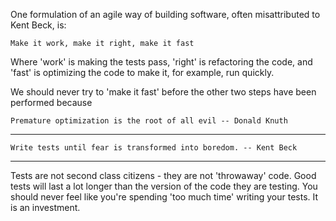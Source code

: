 One formulation of an agile way of building software, often misattributed to Kent Beck, is:

    Make it work, make it right, make it fast

Where 'work' is making the tests pass, 'right' is refactoring the code, and 'fast' is optimizing the code to make it, for example, run quickly. 

We should never try to 'make it fast' before the other two steps have been performed because

    Premature optimization is the root of all evil -- Donald Knuth

____

    Write tests until fear is transformed into boredom. -- Kent Beck

____

Tests are not second class citizens - they are not 'throwaway' code. Good tests will last a lot longer than the version of the code they are testing. You should never feel like you're spending 'too much time' writing your tests. It is an investment.
